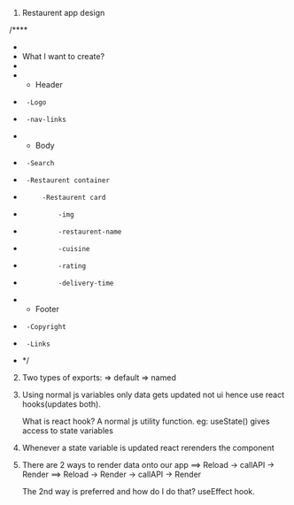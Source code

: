 1. Restaurent app design

/\*\*\*\*

-
- What I want to create?
-
- - Header
-      -Logo
-      -nav-links
- - Body
-      -Search
-      -Restaurent container
-          -Restaurent card
-              -img
-              -restaurent-name
-              -cuisine
-              -rating
-              -delivery-time
- - Footer
-      -Copyright
-      -Links
- \*/

2. Two types of exports:
   => default
   => named

3. Using normal js variables only data gets updated not ui
   hence use react hooks(updates both).

   What is react hook? A normal js utility function.
   eg: useState() gives access to state variables

4. Whenever a state variable is updated react rerenders the component

5. There are 2 ways to render data onto our app
   ==> Reload -> callAPI -> Render
   ==> Reload -> Render -> callAPI -> Render

   The 2nd way is preferred and how do I do that? useEffect hook.

